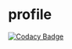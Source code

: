 # profile

[![Codacy Badge](https://app.codacy.com/project/badge/Grade/dcaaf44c9b9143539086099ad5fbd5f6)](https://www.codacy.com/gh/Airbenders-490/profile/dashboard?utm_source=github.com&amp;utm_medium=referral&amp;utm_content=Airbenders-490/profile&amp;utm_campaign=Badge_Grade)
